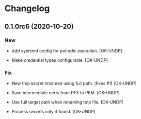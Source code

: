 # Changelog

## 0.1.0rc6 (2020-10-20)

### New

* Add systemd config for periodic execution. [OK-UNDP]

* Make credential types configurable. [OK-UNDP]

### Fix

* New tmp secret renamed using full path. (fixes #1) [OK-UNDP]

* Save intermediate certs from PFX to PEM. [OK-UNDP]

* Use full target path when renaming tmp file. [OK-UNDP]

* Process secrets only if found. [OK-UNDP]

